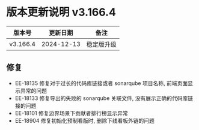 # 版本更新说明 v3.166.4

| 版本号<br/>   | 更新日期<br/>   | 备注<br/>       |
| ------------- | --------------- | --------------- |
| v3.166.4<br/> | 2024-12-13<br/> | 稳定版升级<br/> |

## 修复

- EE-18135 修复对于过长的代码库链接或者 sonarqube 项目名称, 前端页面显示异常的问题
- EE-18133 修复导出的失败的 sonarqube 关联文件, 没有展示正确的代码库链接的问题
- EE-18101  修复边界场景下贡献者排行榜显示异常
- EE-18904 修复初始化预制看版时, 删除下线看板外链的问题

